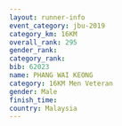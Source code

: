 ```yaml
---
layout: runner-info 
event_category: jbu-2019 
category_km: 16KM  
overall_rank: 295
gender_rank: 
category_rank: 
bib: 62023
name: PHANG WAI KEONG
category: 16KM Men Veteran
gender: Male
finish_time: 
country: Malaysia
---
```

